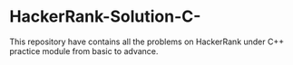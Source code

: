 # HackerRank-Solution-C-
This repository have contains all the problems on HackerRank under C++ practice module from basic to advance.
